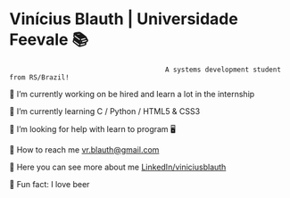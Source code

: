   # Vinícius Blauth | Universidade Feevale  📚 


                                           A systems development student from RS/Brazil!

🔭 I’m currently working on be hired and learn a lot in the internship

🌱 I’m currently learning C / Python / HTML5 & CSS3 

🤝 I’m looking for help with learn to program  🖥 

📧  How to reach me vr.blauth@gmail.com

📜  Here you can see more about me <a href="www.linkedin.com/in/viniciusblauth">LinkedIn/viniciusblauth</a>

🍺  Fun fact: I love beer
